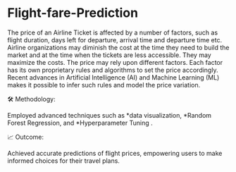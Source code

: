 # Flight-fare-Prediction

The price of an Airline Ticket is affected by a number of factors, such as flight duration, days left for departure, arrival time and departure time etc. Airline organizations may diminish the cost at the time they need to build the market and at the time when the tickets are less accessible. They may maximize the costs. The price may rely upon different factors. Each factor has its own proprietary rules and algorithms to set the price accordingly. Recent advances in Artificial Intelligence (AI) and Machine Learning (ML) makes it possible to infer such rules and model the price variation.

🛠️ Methodology:

Employed advanced techniques such as *data visualization, *Random Forest Regression, and *Hyperparameter Tuning .

📈 Outcome:

Achieved accurate predictions of flight prices, empowering users to make informed choices for their travel plans.
